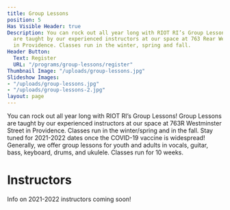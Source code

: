 ```yaml
---
title: Group Lessons
position: 5
Has Visible Header: true
Description: You can rock out all year long with RIOT RI’s Group Lessons! Group Lessons
  are taught by our experienced instructors at our space at 763 Rear Westminster Street
  in Providence. Classes run in the winter, spring and fall.
Header Button:
  Text: Register
  URL: "/programs/group-lessons/register"
Thumbnail Image: "/uploads/group-lessons.jpg"
Slideshow Images:
- "/uploads/group-lessons.jpg"
- "/uploads/group-lessons-2.jpg"
layout: page
---
```


You can rock out all year long with RIOT RI’s Group Lessons! Group Lessons are taught by our experienced instructors at our space at 763R Westminster Street in Providence. Classes run in the winter/spring and in the fall.  Stay tuned for 2021-2022 dates once the COVID-19 vaccine is widespread! Generally, we offer group lessons for youth and adults in vocals, guitar, bass, keyboard, drums, and ukulele. Classes run for 10 weeks.

# Instructors

Info on 2021-2022 instructors coming soon!